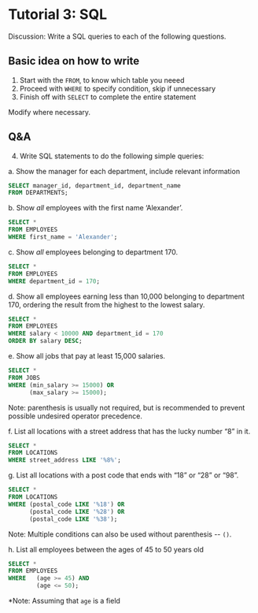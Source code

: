 # Tutorial 3: SQL

Discussion: Write a SQL queries to each of the following questions.

## Basic idea on how to write

1. Start with the `FROM`, to know which table you neeed
2. Proceed with `WHERE` to specify condition, skip if unnecessary
3. Finish off with `SELECT` to complete the entire statement

Modify where necessary.

## Q&A

4. Write SQL statements to do the following simple queries:

a. Show the manager for each department, include relevant information

```sql
SELECT manager_id, department_id, department_name
FROM DEPARTMENTS;
```

b. Show *all* employees with the first name ‘Alexander’.

```sql
SELECT *
FROM EMPLOYEES
WHERE first_name = 'Alexander';
```

c. Show *all* employees belonging to department 170.

```sql
SELECT *
FROM EMPLOYEES
WHERE department_id = 170;
```

d. Show all employees earning less than 10,000 belonging to department 170, ordering
the result from the highest to the lowest salary.

```sql
SELECT *
FROM EMPLOYEES
WHERE salary < 10000 AND department_id = 170
ORDER BY salary DESC;
```

e. Show all jobs that pay at least 15,000 salaries.

```sql
SELECT *
FROM JOBS
WHERE (min_salary >= 15000) OR 
      (max_salary >= 15000);
```

Note: parenthesis is usually not required, but is recommended to prevent possible undesired operator precedence.

f. List all locations with a street address that has the lucky number “8” in it.

```sql
SELECT *
FROM LOCATIONS
WHERE street_address LIKE '%8%';
```

g. List all locations with a post code that ends with “18” or “28” or “98”.

```sql
SELECT *
FROM LOCATIONS
WHERE (postal_code LIKE '%18') OR
      (postal_code LIKE '%28') OR
      (postal_code LIKE '%38');
```

Note: Multiple conditions can also be used without parenthesis -- `()`.

h. List all employees between the ages of 45 to 50 years old

```sql
SELECT *
FROM EMPLOYEES
WHERE   (age >= 45) AND
        (age <= 50);
```

*Note: Assuming that `age` is a field